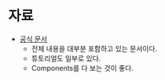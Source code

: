 # 자료 

- [공식 문서](https://learn.microsoft.com/en-us/aspnet/core/blazor/?view=aspnetcore-7.0)
  - 전체 내용을 대부분 포함하고 있는 문서이다. 
  - 튜토리얼도 일부로 있다. 
  - Components를 다 보는 것이 좋다. 


